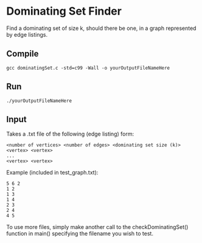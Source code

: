 # Dominating Set Finder
Find a dominating set of size k, should there be one, in a graph represented by edge listings.

## Compile

```
gcc dominatingSet.c -std=c99 -Wall -o yourOutputFileNameHere
```

## Run

```
./yourOutputFileNameHere
```

## Input

Takes a .txt file of the following (edge listing) form:
```
<number of vertices> <number of edges> <dominating set size (k)>
<vertex> <vertex>
...
<vertex> <vertex>
```

Example (included in test_graph.txt):
```
5 6 2
1 2
1 3
1 4
2 3
2 4
4 5
```

To use more files, simply make another call to the checkDominatingSet() function in main() specifying the filename you wish to test.